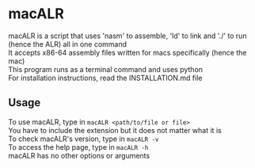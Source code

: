 # macALR
macALR is a script that uses 'nasm' to assemble, 'ld' to link and './' to run (hence the ALR) all in one command  
It accepts x86-64 assembly files written for macs specifically (hence the mac)  
This program runs as a terminal command and uses python  
For installation instructions, read the INSTALLATION.md file  
## Usage
To use macALR, type in ```macALR <path/to/file or file>```  
You have to include the extension but it does not matter what it is  
To check macALR's version, type in ```macALR -v```  
To access the help page, type in ```macALR -h```  
macALR has no other options or arguments  
